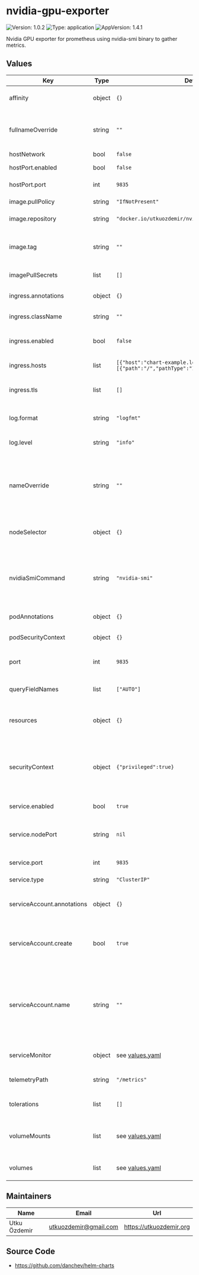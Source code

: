 # nvidia-gpu-exporter

![Version: 1.0.2](https://img.shields.io/badge/Version-1.0.2-informational?style=flat-square) ![Type: application](https://img.shields.io/badge/Type-application-informational?style=flat-square) ![AppVersion: 1.4.1](https://img.shields.io/badge/AppVersion-1.4.1-informational?style=flat-square)

Nvidia GPU exporter for prometheus using nvidia-smi binary to gather metrics.

## Values

| Key | Type | Default | Description |
|-----|------|---------|-------------|
| affinity | object | `{}` | Affinity for the pod assignment |
| fullnameOverride | string | `""` | String to fully override fullname template with a string |
| hostNetwork | bool | `false` |  |
| hostPort.enabled | bool | `false` | Enable hostPort |
| hostPort.port | int | `9835` | The hostPort to listen to |
| image.pullPolicy | string | `"IfNotPresent"` | Image pull policy |
| image.repository | string | `"docker.io/utkuozdemir/nvidia_gpu_exporter"` | Image repository |
| image.tag | string | `""` | Image tag (if not specified, defaults to the chart's appVersion) |
| imagePullSecrets | list | `[]` | Image pull secrets |
| ingress.annotations | object | `{}` | Annotations for the Ingress |
| ingress.className | string | `""` | Ingress class name |
| ingress.enabled | bool | `false` | exposing the metrics of the GPU on the node it is on |
| ingress.hosts | list | `[{"host":"chart-example.local","paths":[{"path":"/","pathType":"ImplementationSpecific"}]}]` | Ingress hosts configuration |
| ingress.tls | list | `[]` | The TLS configuration for the Ingress |
| log.format | string | `"logfmt"` | Log format to be used by the exporter |
| log.level | string | `"info"` | Log level to be used by the exporter |
| nameOverride | string | `""` | String to partially override fullname template with a string (will prepend the release name) |
| nodeSelector | object | `{}` | The node selector for the deployment |
| nvidiaSmiCommand | string | `"nvidia-smi"` | The command to run to get `nvidia-smi` compatible output. Can be custom path and/or args. |
| podAnnotations | object | `{}` | Annotations for the pods |
| podSecurityContext | object | `{}` | Security context for the pods |
| port | int | `9835` | Port for the exporter to listen to |
| queryFieldNames | list | `["AUTO"]` | `nvidia-smi` fields to be queried by the exporter |
| resources | object | `{}` | The resource requests and limits of the container |
| securityContext | object | `{"privileged":true}` | Security context for the container. Privileged is required for the collector to work properly. |
| service.enabled | bool | `true` | Enables the Service |
| service.nodePort | string | `nil` | The node port to use if service type is NodePort or LoadBalancer. |
| service.port | int | `9835` | Port for the service to use |
| service.type | string | `"ClusterIP"` | Type of the service |
| serviceAccount.annotations | object | `{}` | Annotations to add to the service account |
| serviceAccount.create | bool | `true` | Specifies whether a service account should be created |
| serviceAccount.name | string | `""` | The name of the service account to use. If not set and create is true, a name is generated using the fullname template |
| serviceMonitor | object | see [values.yaml](values.yaml) | Prometheus PodMonitor configuration |
| telemetryPath | string | `"/metrics"` | The path to expose the metrics from |
| tolerations | list | `[]` | Tolerations for the pod assignment |
| volumeMounts | list | see [values.yaml](values.yaml) | The container mount configurations for the volumes |
| volumes | list | see [values.yaml](values.yaml) | The volumes to mount from the host |

## Maintainers

| Name | Email | Url |
| ---- | ------ | --- |
| Utku Özdemir | <utkuozdemir@gmail.com> | <https://utkuozdemir.org> |

## Source Code

* <https://github.com/danchev/helm-charts>
